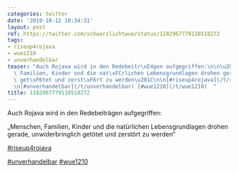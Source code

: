 ```yaml
---
categories: twitter
date: '2019-10-12 10:34:31'
layout: post
ref: https://twitter.com/schwarzlichtwue/status/1182967779118518272
tags:
- riseup4rojava
- wue1210
- unverhandelbar
teaser: "Auch Rojava wird in den Redebeitr\xE4gen aufgegriffen:\n\n\u201EMenschen,\
  \ Familien, Kinder und die nat\xFCrlichen Lebensgrundlagen drohen gerade, unwiderbringlich\
  \ get\xF6tet und zerst\xF6rt zu werden\u201C\n\n[#riseup4rojava](/t/riseup4rojava)\n\
  \n[#unverhandelbar](/t/unverhandelbar) [#wue1210](/t/wue1210)  "
title: 1182967779118518272
---
```

Auch Rojava wird in den Redebeiträgen aufgegriffen:

„Menschen, Familien, Kinder und die natürlichen Lebensgrundlagen drohen gerade, unwiderbringlich getötet und zerstört zu werden“

[#riseup4rojava](/t/riseup4rojava)

[#unverhandelbar](/t/unverhandelbar) [#wue1210](/t/wue1210)  